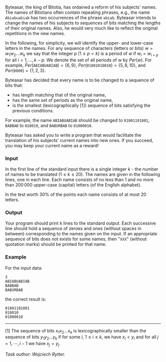Byteasar, the king of Bitotia, has ordained a reform of his subjects' names. The names of Bitotians often contain repeating phrases, e.g., the name `Abiabuabiab` has two occurrences of the phrase `abiab`. Byteasar intends to change the names of his subjects to sequences of bits matching the lengths of their original names. Also, he would very much like to reflect the original repetitions in the new names.

In the following, for simplicity, we will identify the upper- and lower-case letters in the names. For any sequence of characters (letters or bits) $w=w_1w_2…w_k$  we say that the integer $p$ ($1 \le p < k$) is a period of $w$ if $w_i=w_{i+p}$ for all $i=1,\ldots,k-p$. We denote the set of all periods of $w$ by $Per(w)$. For example, $Per(\texttt{ABIABUABIAB})=\{6,9\}$, $Per(\texttt{01001010010})=\{5,8,10\}$, and $Per(\texttt{0000})=\{1,2,3\}$.

Byteasar has decided that every name is to be changed to a sequence of bits that:

* has length matching that of the original name,
* has the same set of periods as the original name,
* is the smallest (lexicographically [1]) sequence of bits satisfying the previous conditions.

For example, the name `ABIABUABIAB` should be changed to `01001101001`, `BABBAB` to `010010`, and `BABURBAB` to `01000010`.

Byteasar has asked you to write a program that would facilitate the translation of his subjects' current names into new ones. If you succeed, you may keep your current name as a reward!

### Input

In the first line of the standard input there is a single integer $k$ - the number of names to be translated ($1 \le k \le 20$). The names are given in the following lines, one in each line. Each name consists of no less than $1$ and no more than $200\,000$ upper-case (capital) letters (of the English alphabet).

In the test worth 30% of the points each name consists of at most $20$ letters.

### Output

Your program should print $k$ lines to the standard output. Each successive line should hold a sequence of zeroes and ones (without spaces in between) corresponding to the names given on the input. If an appropriate sequence of bits does not exists for some names, then "`XXX`" (without quotation marks) should be printed for that name.

### Example

For the input data:
```
3
ABIABUABIAB
BABBAB
BABURBAB
```
the correct result is:
```
01001101001
010010
01000010
```

---

[1] The sequence of bits $x_1 x_2 \ldots x_k$ is lexicographically smaller than the sequence of bits $y_1 y_2 \ldots y_k$ if for some $i$, $1 \le i \le k$, we have $x_i < y_i$ and for all $j=1,\cdots,i-1$ we have $x_j = y_j$.

*Task author: Wojciech Rytter.*